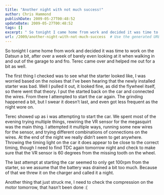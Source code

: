 ```yaml
---
title: "Another night with not much success!"
author: Chris Hammond
publishDate: 2009-05-27T00:48:52
updateDate: 2009-05-27T00:48:52
tags: []
excerpt: " So tonight I came home from work and decided it was time to work on the Datsun a bit, after over a week of barely even looking at it when walking in and out of the garage to and fro. Terec came over and helped me out for a bit as well.  The first thing I checked was to see what the starter looked like, I was worried based on the noises that I’ve been hearing that the newly installed starter was bad. Well I pulled it out, it looked fine, as did the flywheel itself, so there went that theory. I put the started back on the car and connected the wires. From there I attempted to start the car again. The grinding happened a bit, but I swear it doesn’t last, and even got less frequent as the night wore on.  Terec showed up as i was attempting to start the car. We spent most of the evening trying multiple things, rewiring the VR sensor for the megasquirt was the main thing. I attempted it multiple ways, running some new wires for the sensor, and trying different combinations of connections on the wires. At the end of the night we really didn’t seem to get anywhere. Throwing the timing light on the car it does appear to be close to the correct timing, though I need to find TDC again tomorrow night and check to make sure that the VR sensor is 60 degrees from the missing tooth on the wheel.  The last attempt at starting the car seemed to only get 100rpm from the starter, so we assume that the battery was drained a bit too much. Because of that we threw it on the charger and called it a night.  Another thing that just struck me, I need to check the compression on the motor tomorrow, that hasn’t been done :("
url: /2009/another-night-with-not-much-success  # Use the generated URL with year
---
```

<p> So tonight I came home from work and decided it was time to work on the Datsun a bit, after over a week of barely even looking at it when walking in and out of the garage to and fro. Terec came over and helped me out for a bit as well.</p>  <p>The first thing I checked was to see what the starter looked like, I was worried based on the noises that I’ve been hearing that the newly installed starter was bad. Well I pulled it out, it looked fine, as did the flywheel itself, so there went that theory. I put the started back on the car and connected the wires. From there I attempted to start the car again. The grinding happened a bit, but I swear it doesn’t last, and even got less frequent as the night wore on.</p>  <p>Terec showed up as i was attempting to start the car. We spent most of the evening trying multiple things, rewiring the VR sensor for the megasquirt was the main thing. I attempted it multiple ways, running some new wires for the sensor, and trying different combinations of connections on the wires. At the end of the night we really didn’t seem to get anywhere. Throwing the timing light on the car it does appear to be close to the correct timing, though I need to find TDC again tomorrow night and check to make sure that the VR sensor is 60 degrees from the missing tooth on the wheel.</p>  <p>The last attempt at starting the car seemed to only get 100rpm from the starter, so we assume that the battery was drained a bit too much. Because of that we threw it on the charger and called it a night.</p>  <p>Another thing that just struck me, I need to check the compression on the motor tomorrow, that hasn’t been done :(</p>

